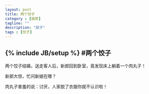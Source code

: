 ```yaml
---
layout: post
title: 两个饺子
category : [搞笑]
tagline: ""
description: "段子"
tags : [饺子]
---
```

{% include JB/setup %}
#两个饺子
---
两个饺子结婚，送走客人后，新郎回到卧室，竟发现床上躺着一个肉丸子！
<!--break-->
新郎大惊，忙问新娘在哪？

肉丸子害羞的说：讨厌，人家脱了衣服你就不认识啦！